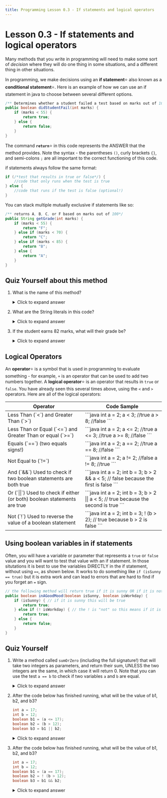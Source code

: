 ```yaml
---
title: Programming Lesson 0.3 - If statements and logical operators
---
```


# Lesson 0.3 - If statements and logical operators

Many methods that you write in programming will need to make some sort of *decision* where they will do one thing in some situations, and a different thing in other situations.

In programming, we make decisions using an **if statement**:star: also known as a **conditional statement**:star:. Here is an example of how we can use an if statement in java to choose between several different options.

```java
/** Determines whether a student failed a test based on marks out of 100 */
public boolean didStudentFail(int marks) {
    if (marks < 55) {
        return true;
    } else {
        return false;
    }
}
```

The command **`return`**:star: in this code represents the ANSWER that the method provides. Note the syntax - the parentheses `()`, curly brackets `{}`, and semi-colons `;` are all important to the correct functioning of this code.

if statements always follow the same format:

```java
if (/*test that results in true or false*/) {
    //code that only runs when the test is true
} else {
    //code that runs if the test is false (optional!)
}
```

You can stack multiple mutually exclusive if statements like so:

```java
/** returns A, B, C, or F based on marks out of 100*/
public String getGrade(int marks) {
    if (marks < 55) {
        return "F";
    } else if (marks < 70) {
        return "C";
    } else if (marks < 85) {
        return "B";
    } else {
        return "A";
    }
}
```

## Quiz Yourself about this method

1.  What is the name of this method?

    <details markdown="1"><summary>Click to expand answer</summary>
    `getGrade`
    </details>

2.  What are the String literals in this code?

    <details markdown="1"><summary>Click to expand answer</summary>
    "A", "B", "C", and "F".
    </details>

3.  If the student earns 82 marks, what will their grade be?

    <details markdown="1"><summary>Click to expand answer</summary>
    "B"
    </details>

## Logical Operators

An **operator**:star: is a symbol that is used in programming to evaluate something - for example, `+` is an operator that can be used to add two numbers together. A **logical operator**:star: is an operator that results in `true` or `false`.  You have already seen this several times above, using the `<` and `>` operators. Here are all of the logical operators:

<table>
<thead><th>Operator</th><th>Code Sample</th></thead>
<tr><td  markdown="1">
Less Than (`<`) and Greater Than (`>`)
</td>
<td  markdown="1">
```java
int a = 2;
a < 3; //true
a > 8; //false
```
</td></tr>
<tr><td  markdown="1">
Less Than or Equal (`<=`) and Greater Than or equal (`>=`)
</td>
<td  markdown="1">
```java
int a = 2;
a <= 2; //true
a <= 3; //true
a >= 8; //false
```
</td></tr>
<tr><td  markdown="1">
Equals (`==`) (two equals signs!)
</td>
<td  markdown="1">
```java
int a = 2;
a == 2; //true
a == 8; //false
```
</td></tr>
<tr><td  markdown="1">
Not Equal to (`!=`) 
</td>
<td  markdown="1">
```java
int a = 2;
a != 2; //false
a != 8; //true
```
</td></tr>
<tr><td  markdown="1">
And (`&&`) Used to check if two boolean statements are both true
</td>
<td  markdown="1">
```java
int a = 2;
int b = 3;
b > 2 && a < 5; // false because the first is false
```
</td></tr>
<tr><td  markdown="1">
Or (`||`) Used to check if either (or both) boolean statements are true
</td>
<td  markdown="1">
```java
int a = 2;
int b = 3;
b > 2 || a < 5; // true because the second is true
```
</td></tr>
<tr><td  markdown="1">
Not (`!`) Used to reverse the value of a boolean statement
</td>
<td  markdown="1">
```java
int a = 2;
int b = 3;
! (b > 2); // true because b > 2 is false
```
</td></tr>
</table>

## Using boolean variables in if statements

Often, you will have a variable or parameter that represents a `true` or `false` value and you will want to test that value with an if statement. In those situtations it is best to use the variables DIRECTLY in the if statement, without using `==`, as shown below. It works to do something like `if (isSunny == true)` but it is extra work and can lead to errors that are hard to find if you forget an `=` sign.

```java
// the following method will return true if it is sunny OR if it is not a workday
public boolean inAGoodMood(boolean isSunny, boolean isWorkday) {
    if (isSunny) { // if it is sunny this will be true
        return true;
    } else if (! isWorkday) { // the ! is "not" so this means if it is not a workday
        return true;
    } else {
        return false;
    }
}
```

## Quiz Yourself

1.  Write a method called `sumOrZero` (including the full signature!) that will take two integers as parameters, and return their sum, UNLESS the two integers are the same, in which case it will return 0. Note that you can use the test `a == b` to check if two variables `a` and `b` are equal.

    <details markdown="1"><summary>Click to expand answer</summary>
    ```java
    public int sumOrZero(int a, int b) {
        if (a == b) {
            return 0;
        }else {
            return a + b;
        }
    }
    ```
    </details>

2.  After the code below has finished running, what will be the value of b1, b2, and b3?
    
    ```java
    int a = 17;
    int b = 12;
    boolean b1 = (a <= 17);
    boolean b2 = (b > 12);
    boolean b3 = b1 || b2;
    ```

    <details markdown="1"><summary>Click to expand answer</summary>
    b1 is true, b2 is false, b3 is true
    </details>

2.  After the code below has finished running, what will be the value of b1, b2, and b3?
    
    ```java
    int a = 17;
    int b = 12;
    boolean b1 = (a == 17);
    boolean b2 = ! (b > 12);
    boolean b3 = b1 && b2;
    ```

    <details markdown="1"><summary>Click to expand answer</summary>
    b1 is true, b2 is true, b3 is true
    </details>